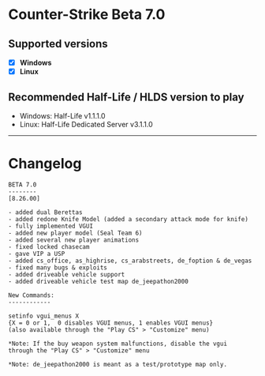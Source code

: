 # Counter-Strike Beta 7.0

## Supported versions
- [x] **Windows**
- [x] **Linux**

## Recommended Half-Life / HLDS version to play
- Windows: Half-Life v1.1.1.0
- Linux: Half-Life Dedicated Server v3.1.1.0
_____

# Changelog

```
BETA 7.0
--------
[8.26.00]

- added dual Berettas
- added redone Knife Model (added a secondary attack mode for knife)
- fully implemented VGUI
- added new player model (Seal Team 6)
- added several new player animations
- fixed locked chasecam
- gave VIP a USP
- added cs_office, as_highrise, cs_arabstreets, de_foption & de_vegas
- fixed many bugs & exploits
- added driveable vehicle support
- added driveable vehicle test map de_jeepathon2000

New Commands:
------------

setinfo vgui_menus X  
{X = 0 or 1,  0 disables VGUI menus, 1 enables VGUI menus}
(also available through the "Play CS" > "Customize" menu)

*Note: If the buy weapon system malfunctions, disable the vgui
through the "Play CS" > "Customize" menu

*Note: de_jeepathon2000 is meant as a test/prototype map only.
```